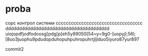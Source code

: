 ﻿# proba
сорс контрол системи
cccccccccccccccccccccccccccccccccc
dddddddddddddddddddddddddddddddddddddd
uiojopdfjodfodoosg[pdg[p[eh5y89050[54=y=9g0-[uopyjl;56l;[8uo3juophu9pdudopduhopuhpuhropuhrtjljlduo5iyuro87yur897

commit2
